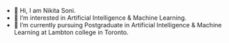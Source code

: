 - 👋 Hi, I am Nikita Soni.
- 👀 I’m interested in Artificial Intelligence & Machine Learning.
- 🌱 I’m currently pursuing Postgraduate in Artificial Intelligence & Machine Learning at Lambton college in Toronto.


<!---
nikita-soni12/nikita-soni12 is a ✨ special ✨ repository because its `README.md` (this file) appears on your GitHub profile.
You can click the Preview link to take a look at your changes.
--->
